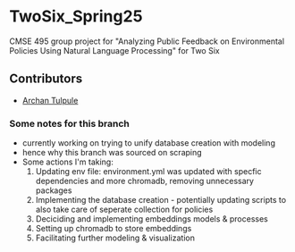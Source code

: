 # TwoSix_Spring25
CMSE 495 group project for "Analyzing Public Feedback on Environmental Policies Using Natural Language Processing" for Two Six

## Contributors

- [Archan Tulpule](https://github.com/tulpulea)

### Some notes for this branch
- currently working on trying to unify database creation with modeling
- hence why this branch was sourced on scraping
- Some actions I'm taking:
    1) Updating env file: environment.yml was updated with specfic dependencies and more chromadb, removing unnecessary packages
    2) Implementing the database creation - potentially updating 
    scripts to also take care of seperate collection for policies
    3) Deciciding and implementing embeddings models & processes
    4) Setting up chromadb to store embeddings 
    5) Facilitating further modeling & visualization
